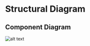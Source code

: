 # Structural Diagram

## Component Diagram
![alt text](https://github.com/sukanyadeka/Calendar/blob/master/6_ImagesAndVideos/Component_diagram.png)

